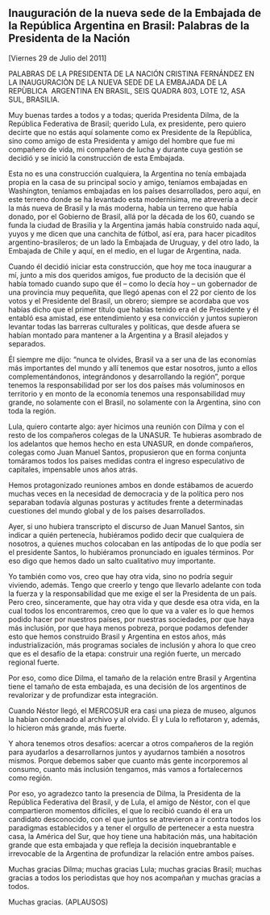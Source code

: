 Inauguración de la nueva sede de la Embajada de la República Argentina en Brasil: Palabras de la Presidenta de la Nación
------------------------------------------------------------------------------------------------------------------------

[Viernes 29 de Julio del 2011]

PALABRAS DE LA PRESIDENTA DE LA NACIÓN CRISTINA FERNÁNDEZ EN LA
INAUGURACIÒN DE LA NUEVA SEDE DE LA EMBAJADA DE LA REPÙBLICA  ARGENTINA
EN BRASIL, SEIS QUADRA 803, LOTE 12, ASA SUL, BRASILIA.

Muy buenas tardes a todos y a todas; querida Presidenta Dilma, de la
República Federativa de Brasil; querido Lula, ex presidente, pero quiero
decirte que no estás aquí solamente como ex Presidente de la República,
sino como amigo de esta Presidenta y amigo del hombre que fue mi
compañero de vida, mi compañero de lucha y durante cuya gestión se
decidió y se inició la construcción de esta Embajada.

Esta no es una construcción cualquiera, la Argentina no tenía embajada
propia en la casa de su principal socio y amigo, teníamos embajadas en
Washington, teníamos embajadas en los países desarrollados, pero aquí,
en este terreno donde se ha levantado esta modernísima, me atrevería a
decir la más nueva de Brasil y la más moderna, había un terreno que
había donado, por el Gobierno de Brasil, allá por la década de los 60,
cuando se funda la ciudad de Brasilia y la Argentina jamás había
construido nada aquí, yuyos y me dicen que una canchita de fútbol, así
era, para hacer picaditos argentino-brasileros; de un lado la Embajada
de Uruguay, y del otro lado, la Embajada de Chile y aquí, en el medio,
en el lugar de Argentina, nada.

Cuando él decidió iniciar esta construcción, que hoy me toca inaugurar a
mí, junto a mis dos queridos amigos, fue producto de la decisión que él
había tomado cuando supo que él – como lo decía hoy – un gobernador de
una provincia muy pequeñita, que llegó apenas con el 22 por ciento de
los votos y el Presidente del Brasil, un obrero; siempre se acordaba que
vos habías dicho que el primer título que habías tenido era el de
Presidente y él entabló esa amistad, ese entendimiento y esa convicción
y juntos supieron levantar todas las barreras culturales y políticas,
que desde afuera se habían montado para mantener a la Argentina y a
Brasil alejados y separados.

Él siempre me dijo: “nunca te olvides, Brasil va a ser una de las
economías más importantes del mundo y allí tenemos que estar nosotros,
junto a ellos complementándonos, integrándonos y desarrollando la
región”, porque tenemos la responsabilidad por ser los dos países más
voluminosos en territorio y en monto de la economía tenemos una
responsabilidad muy grande, no solamente con el Brasil, no solamente con
la Argentina, sino con toda la región.              

Lula, quiero contarte algo: ayer hicimos una reunión con Dilma y con el
resto de los compañeros colegas de la UNASUR. Te hubieras asombrado de
los adelantos que hemos hecho en esta UNASUR, en donde compañeros,
colegas como Juan Manuel Santos, propusieron que en forma conjunta
tomáramos todos los países medidas contra el ingreso especulativo de
capitales, impensable unos años atrás.

Hemos protagonizado reuniones ambos en donde estábamos de acuerdo muchas
veces en la necesidad de democracia y de la política pero nos separaban
todavía algunas posturas y actitudes frente a determinadas cuestiones
del mundo global y de los países desarrollados.

Ayer, si uno hubiera transcripto el discurso de Juan Manuel Santos, sin
indicar a quién pertenecía, hubiéramos podido decir que cualquiera de
nosotros, a quienes muchos colocaban en las antípodas de lo que podía
ser el presidente Santos, lo hubiéramos pronunciado en iguales términos.
Por eso digo que hemos dado un salto cualitativo muy importante. 

Yo también como vos, creo que hay otra vida, sino no podría seguir
viviendo, además. Tengo que creerlo y tengo que llevarlo adelante con
toda la fuerza y la responsabilidad que me exige el ser la Presidenta de
un país. Pero creo, sinceramente, que hay otra vida y que desde esa otra
vida, en la cual todos los encontraremos, creo que lo que va a valer es
lo que hemos podido hacer por nuestros países, por nuestras sociedades,
por que haya más inclusión, por que haya menos pobreza, porque podamos
defender esto que hemos construido Brasil y Argentina en estos años, más
industrialización, más programas sociales de inclusión y ahora lo que
creo que es el desafío de la etapa: construir una región fuerte, un
mercado regional fuerte.

Por eso, como dice Dilma, el tamaño de la relación entre Brasil y
Argentina tiene el tamaño de esta embajada, es una decisión de los
argentinos de revalorizar y de profundizar esta integración.

Cuando Néstor llegó, el MERCOSUR era casi una pieza de museo, algunos la
habían condenado al archivo y al olvido. Él y Lula lo reflotaron y,
además, lo hicieron más grande, más fuerte.

Y ahora tenemos otros desafíos: acercar a otros compañeros de la región
para ayudarlos a desarrollarnos juntos y ayudarnos también a nosotros
mismos. Porque debemos saber que cuanto más gente incorporemos al
consumo, cuanto más inclusión tengamos, más vamos a fortalecernos como
región.

Por eso, yo agradezco tanto la presencia de Dilma, la Presidenta de la
República Federativa del Brasil, y de Lula, el amigo de Néstor, con el
que compartieron momentos difíciles, el que lo recibió cuando él era un
candidato desconocido, con el que juntos se atrevieron a ir contra todos
los paradigmas establecidos y a tener el orgullo de pertenecer a esta
nuestra casa, la América del Sur, que hoy tiene una habitación más, una
habitación grande que esta embajada y que refleja la decisión
inquebrantable e irrevocable de la Argentina de profundizar la relación
entre ambos países.

Muchas gracias Dilma; muchas gracias Lula; muchas gracias Brasil; muchas
gracias a todos los periodistas que hoy nos acompañan y muchas gracias a
todos.

Muchas gracias. (APLAUSOS) 
